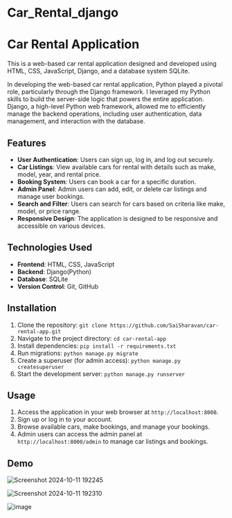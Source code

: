 # Car_Rental_django

# Car Rental Application

This is a web-based car rental application designed and developed using HTML, CSS, JavaScript, Django, and a database system SQLite.

In developing the web-based car rental application, Python played a pivotal role, particularly through the Django framework. I leveraged my Python skills to build the server-side logic that powers the entire application. Django, a high-level Python web framework, allowed me to efficiently manage the backend operations, including user authentication, data management, and interaction with the database.

## Features

- **User Authentication**: Users can sign up, log in, and log out securely.
- **Car Listings**: View available cars for rental with details such as make, model, year, and rental price.
- **Booking System**: Users can book a car for a specific duration.
- **Admin Panel**: Admin users can add, edit, or delete car listings and manage user bookings.
- **Search and Filter**: Users can search for cars based on criteria like make, model, or price range.
- **Responsive Design**: The application is designed to be responsive and accessible on various devices.

## Technologies Used

- **Frontend**: HTML, CSS, JavaScript
- **Backend**: Django(Python)
- **Database**: SQLite
- **Version Control**: Git, GitHub

## Installation

1. Clone the repository: `git clone https://github.com/SaiSharavan/car-rental-app.git`
2. Navigate to the project directory: `cd car-rental-app`
3. Install dependencies: `pip install -r requirements.txt`
4. Run migrations: `python manage.py migrate`
5. Create a superuser (for admin access): `python manage.py createsuperuser`
6. Start the development server: `python manage.py runserver`

## Usage

1. Access the application in your web browser at `http://localhost:8000`.
2. Sign up or log in to your account.
3. Browse available cars, make bookings, and manage your bookings.
4. Admin users can access the admin panel at `http://localhost:8000/admin` to manage car listings and bookings.

## Demo

![Screenshot 2024-10-11 192245](https://github.com/user-attachments/assets/3cc6c6ce-9879-4131-bdc0-ac202567804e)

![Screenshot 2024-10-11 192310](https://github.com/user-attachments/assets/2947d7e8-3c52-4f6c-818d-e22b0549c670)

![image](https://github.com/user-attachments/assets/6cb7167d-b989-4651-abcc-20764c25b289)



